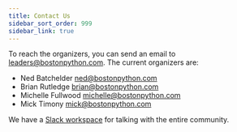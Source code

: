 ```yaml
---
title: Contact Us
sidebar_sort_order: 999
sidebar_link: true
---
```


To reach the organizers, you can send an email to <leaders@bostonpython.com>.  The current organizers are:

- Ned Batchelder <ned@bostonpython.com>
- Brian Rutledge <brian@bostonpython.com>
- Michelle Fullwood <michelle@bostonpython.com>
- Mick Timony <mick@bostonpython.com>

We have a [Slack workspace](slack.md) for talking with the entire community.
